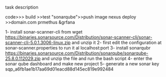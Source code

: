 task description

code>>> build >>test "sonarqube">>push image nexus deploy >>domain.com prmethus &grfana


1- install sonar-scanner-cli from wget https://binaries.sonarsource.com/Distribution/sonar-scanner-cli/sonar-scanner-cli-5.0.1.3006-linux.zip and unzip it 
2- first edit the configuration at sonar-scanner.properties to run it al localhost:port
3- install sonarqubr https://binaries.sonarsource.com/Distribution/sonarqube/sonarqube-25.8.0.112029.zip and unzip the file and run the bash script
4- enter the sonar qube dashboard and make new project
5- generate a new sonar key sqp_a6fb1ae1b17aa69d01eacd88d145ec819e992484


